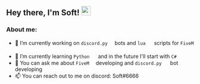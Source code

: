 <h2> Hey there, I'm Soft! <img src="https://media.discordapp.net/attachments/805366110685626378/842262646946136064/corazon.gif" width="25" height="25"></h2>

### About me:

- 🔭 I’m currently working on `discord.py`<img src="https://media.discordapp.net/attachments/805366110685626378/842263502809858078/Discord.png" width="15" height="15"> bots and `lua` <img src="https://media.discordapp.net/attachments/805366110685626378/842263732900855818/lua.png" width="15" height="15"> scripts for `FiveM` <img src="https://media.discordapp.net/attachments/805366110685626378/842263916646105118/FiveM.png" width="15" height="15">
- 🌱 I’m currently learning `Python` <img src="https://media.discordapp.net/attachments/805366110685626378/842264410206109706/python.png" width="15" height="15"> and in the future I'll start with `C#` <img src="https://media.discordapp.net/attachments/805366110685626378/842264655048867840/csharp.png" width="15" height="15">
- 💬 You can ask me about `FiveM` <img src="https://media.discordapp.net/attachments/805366110685626378/842263916646105118/FiveM.png" width="10" height="15"> developing and `discord.py` <img src="https://media.discordapp.net/attachments/805366110685626378/842263502809858078/Discord.png" width="15" height="15"> bot developing
- 📫 You can reach out to me on discord: Soft#6666 <img src="https://media.discordapp.net/attachments/805366110685626378/842263502809858078/Discord.png" width="15" height="15">

<!--
**ssooftt/ssooftt** is a ✨ _special_ ✨ repository because its `README.md` (this file) appears on your GitHub profile.

Here are some ideas to get you started:

- 🔭 I’m currently working on ...
- 🌱 I’m currently learning ...
- 👯 I’m looking to collaborate on ...
- 🤔 I’m looking for help with ...
- 💬 Ask me about ...
- 📫 How to reach me: ...
- 😄 Pronouns: ...
- ⚡ Fun fact: ...
-->
